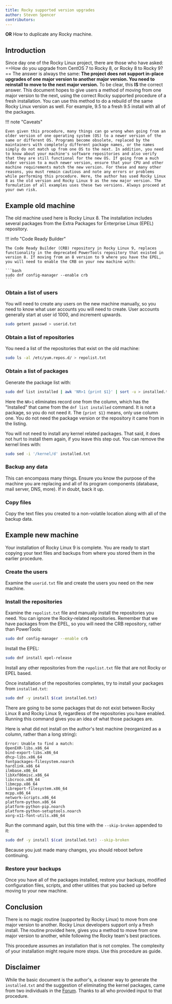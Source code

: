 ```yaml
---
title: Rocky supported version upgrades
author: Steven Spencer
contributors:
---
```


**OR** How to duplicate any Rocky machine.

## Introduction

Since day one of the Rocky Linux project, there are those who have asked: ==How do you upgrade from CentOS 7 to Rocky 8, or Rocky 8 to Rocky 9?== The answer is always the same: **The project does not support in-place upgrades of one major version to another major version. You need to reinstall to move to the next major version.** To be clear, this **IS** the correct answer. This document hopes to give users a method of moving from one major version to the next, using the correct Rocky supported procedure of a fresh installation. You can use this method to do a rebuild of the same Rocky Linux version as well. For example, 9.5 to a fresh 9.5 install with all of the packages.

!!! note "Caveats"

    Even given this procedure, many things can go wrong when going from an older version of one operating system (OS) to a newer version of the same or different OS. Programs become obsolete, replaced by the maintainers with completely different package names, or the names simply do not match up from one OS to the next. In addition, you need to know about your machine's software repositories and also verify that they are still functional for the new OS. If going from a much older version to a much newer version, ensure that your CPU and other machine requirements match the new version. For these and many other reasons, you must remain cautious and note any errors or problems while performing this procedure. Here, the author has used Rocky Linux 8 as the old version and Rocky Linux 9 as the new major version. The formulation of all examples uses these two versions. Always proceed at your own risk.

## Example old machine

The old machine used here is Rocky Linux 8. The installation includes several packages from the Extra Packages for Enterprise Linux (EPEL) repository.

!!! info "Code Ready Builder"

    The Code Ready Builder (CRB) repository in Rocky Linux 9, replaces functionality in the deprecated PowerTools repository that existed in version 8. If moving from an 8 version to 9 where you have the EPEL, you will need to enable the CRB on your new machine with:

    ```bash
    sudo dnf config-manager --enable crb
    ```

### Obtain a list of users

You will need to create any users on the new machine manually, so you need to know what user accounts you will need to create. User accounts generally start at user id 1000, and increment upwards.

```bash
sudo getent passwd > userid.txt
```

### Obtain a list of repositories

You need a list of the repositories that exist on the old machine:

```bash
sudo ls -al /etc/yum.repos.d/ > repolist.txt
```

### Obtain a list of packages

Generate the package list with:

```bash
sudo dnf list installed | awk 'NR>1 {print $1}' | sort -u > installed.txt
```

Here the `NR>1` eliminates record one from the column, which has the "Installed" that came from the `dnf list installed` command. It is not a package, so you do not need it. The `{print $1}` means, only use column one. You do not need the package version or the repository it came from in the listing.

You will not need to install any kernel related packages. That said, it does not hurt to install them again, if you leave this step out. You can remove the kernel lines with:

```bash
sudo sed -i '/kernel/d' installed.txt
```

### Backup any data

This can encompass many things. Ensure you know the purpose of the machine you are replacing and all of its program components (database, mail server, DNS, more). If in doubt, back it up.

### Copy files

Copy the text files you created to a non-volatile location along with all of the backup data.

## Example new machine

Your installation of Rocky Linux 9 is complete. You are ready to start copying your text files and backups from where you stored them in the earlier procedure.

### Create the users

Examine the `userid.txt` file and create the users you need on the new machine.

### Install the repositories

Examine the `repolist.txt` file and manually install the repositories you need. You can ignore the Rocky-related repositories. Remember that we have packages from the EPEL, so you will need the CRB repository, rather than PowerTools:

```bash
sudo dnf config-manager --enable crb
```

Install the EPEL:

```bash
sudo dnf install epel-release
```

Install any other repositories from the `repolist.txt` file that are not Rocky or EPEL based.

Once installation of the repositories completes, try to install your packages from `installed.txt`:  

```bash
sudo dnf -y install $(cat installed.txt)
```

There are going to be some packages that do not exist between Rocky Linux 8 and Rocky Linux 9, regardless of the repositories you have enabled. Running this command gives you an idea of what those packages are.

Here is what did not install on the author's test machine (reorganized as a column, rather than a long string):

```text
Error: Unable to find a match: 
OpenEXR-libs.x86_64 
bind-export-libs.x86_64 
dhcp-libs.x86_64 
fontpackages-filesystem.noarch 
hardlink.x86_64 
ilmbase.x86_64 
libXxf86misc.x86_64 
libcroco.x86_64 
libmcpp.x86_64 
libreport-filesystem.x86_64 
mcpp.x86_64 
network-scripts.x86_64 
platform-python.x86_64 
platform-python-pip.noarch 
platform-python-setuptools.noarch 
xorg-x11-font-utils.x86_64
```

Run the command again, but this time with the `--skip-broken` appended to it:

```bash
sudo dnf -y install $(cat installed.txt) --skip-broken
```

Because you just made many changes, you should reboot before continuing.

### Restore your backups

Once you have all of the packages installed, restore your backups, modified configuration files, scripts, and other utilities that you backed up before moving to your new machine.

## Conclusion

There is no magic routine (supported by Rocky Linux) to move from one major version to another. Rocky Linux developers support only a fresh install. The routine provided here, gives you a method to move from one major version to another, while following the Rocky team's best practices.

This procedure assumes an installation that is not complex. The complexity of your installation might require more steps. Use this procedure as guide.

## Disclaimer

While the basic document is the author's, a cleaner way to generate the `installed.txt` and the suggestion of eliminating the kernel packages, came from two individuals in the [Forum](https://forums.rockylinux.org/t/boot-too-small-rebuild/17415). Thanks to all who provided input to that procedure.
